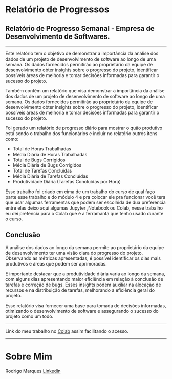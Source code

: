 # Relatório de Progressos

## Relatório de Progresso Semanal - Empresa de Desenvolvimento de Softwares.
---
Este relatório tem o objetivo de demonstrar a importância da análise dos dados de um
projeto de desenvolvimento de software ao longo de uma semana. Os dados fornecidos
permitirão ao proprietário da equipe de desenvolvimento obter insights sobre o progresso
do projeto, identificar possíveis áreas de melhoria e tomar decisões informadas para
garantir o sucesso do projeto.

Também contém um relatório que visa demonstrar a importância da análise dos dados de um projeto de desenvolvimento de software ao longo de uma semana. Os dados fornecidos permitirão ao proprietário da equipe de desenvolvimento obter insights sobre o progresso do projeto, identificar possíveis áreas de melhoria e tomar decisões informadas para garantir o sucesso do projeto.

Foi gerado um relatório de progresso diário para mostrar o quão produtivo está sendo o
trabalho dos funcionários e incluir no relatório outros itens como:

* Total de Horas Trabalhadas
* Média Diária de Horas Trabalhadas
* Total de Bugs Corrigidos
* Média Diária de Bugs Corrigidos
* Total de Tarefas Concluídas
* Média Diária de Tarefas Concluídas
* Produtividade Diária (Tarefas Concluídas por Hora)

Esse trabalho foi criado em cima de um trabalho do curso de qual faço parte esse trabalho 
e do módulo 4 e pra colocar ele pra funcionar você tera que usar algumas ferramentas que podem
ser escolhida de dua preferencia entre elas deixo aqui algumas Jupyter ,Notebook ou Colab,
nesse trabalho eu dei prefencia para o Colab que é a ferramanta que tenho usado durante o curso.

## Conclusão
A análise dos dados ao longo da semana permite ao proprietário da equipe de desenvolvimento ter uma visão clara do progresso do projeto. Observando as métricas apresentadas, é possível identificar os dias mais produtivos e áreas que podem ser aprimoradas.

É importante destacar que a produtividade diária varia ao longo da semana, com alguns dias apresentando maior eficiência em relação à conclusão de tarefas e correção de bugs. Esses insights podem auxiliar na alocação de recursos e na distribuição de tarefas, melhorando a eficiência geral do projeto.

Esse relatório visa fornecer uma base para tomada de decisões informadas, otimizando o desenvolvimento de software e assegurando o sucesso do projeto como um todo.

--- 
 
Link do meu trabalho no [Colab](https://colab.research.google.com/drive/1jt3miQxc48YBA0nvd6IzJJ_vt9dFkCpF) 
assim facilitando o acesso.

---

# Sobre Mim

Rodrigo Marques 
[Linkedin](https//www.linkedin.com/in/rodrigo-marques021/)
